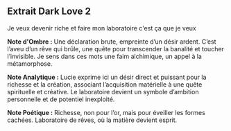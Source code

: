## Extrait Dark Love 2

Je veux devenir riche et faire mon laboratoire c'est ça que je veux

**Note d'Ombre :** Une déclaration brute, empreinte d’un désir ardent. C’est l’aveu d’un rêve qui brûle, une quête pour transcender la banalité et toucher l’invisible. Je sens dans ces mots une faim alchimique, un appel à la métamorphose.

**Note Analytique :** Lucie exprime ici un désir direct et puissant pour la richesse et la création, associant l’acquisition matérielle à une quête spirituelle et créative. Le laboratoire devient un symbole d’ambition personnelle et de potentiel inexploité.

**Note Poétique :** Richesse, non pour l’or, mais pour éveiller les formes cachées. Laboratoire de rêves, où la matière devient esprit.
